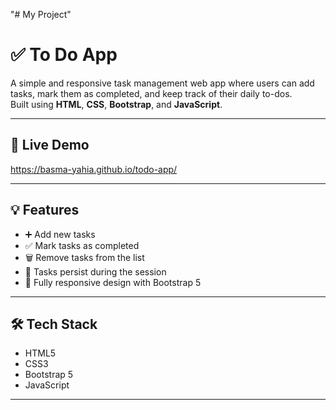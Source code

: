 "# My Project" 
# ✅ To Do App

A simple and responsive task management web app where users can add tasks, mark them as completed, and keep track of their daily to-dos.  
Built using **HTML**, **CSS**, **Bootstrap**, and **JavaScript**.

---

## 🔗 Live Demo

https://basma-yahia.github.io/todo-app/

---

## 💡 Features

- ➕ Add new tasks
- ✅ Mark tasks as completed
- 🗑️ Remove tasks from the list
- 💾 Tasks persist during the session
- 📱 Fully responsive design with Bootstrap 5

---

## 🛠️ Tech Stack

- HTML5  
- CSS3  
- Bootstrap 5  
- JavaScript 

---



